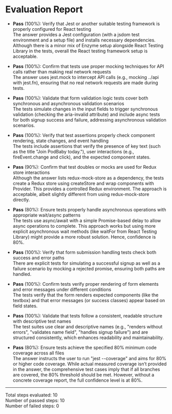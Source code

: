 # Evaluation Report

- **Pass** (100%): Verify that Jest or another suitable testing framework is properly configured for React testing  
  The answer provides a Jest configuration (with a jsdom test environment and a setup file) and installs necessary dependencies. Although there is a minor mix of Enzyme setup alongside React Testing Library in the tests, overall the React testing framework setup is acceptable.

- **Pass** (100%): Confirm that tests use proper mocking techniques for API calls rather than making real network requests  
  The answer uses jest.mock to intercept API calls (e.g., mocking ../api with jest.fn), ensuring that no real network requests are made during tests.

- **Pass** (100%): Validate that form validation logic tests cover both synchronous and asynchronous validation scenarios  
  The tests simulate changes in the input fields to trigger synchronous validation (checking the aria-invalid attribute) and include async tests for both signup success and failure, addressing asynchronous validation scenarios.

- **Pass** (100%): Verify that test assertions properly check component rendering, state changes, and event handling  
  The tests include assertions that verify the presence of key text (such as the title "Join PodBaby today."), user interactions (e.g., fireEvent.change and click), and the expected component states.

- **Pass** (90%): Confirm that test doubles or mocks are used for Redux store interactions  
  Although the answer lists redux-mock-store as a dependency, the tests create a Redux store using createStore and wrap components with Provider. This provides a controlled Redux environment. The approach is acceptable, albeit slightly different from using redux-mock-store directly.

- **Pass** (80%): Ensure tests properly handle asynchronous operations with appropriate wait/async patterns  
  The tests use async/await with a simple Promise-based delay to allow async operations to complete. This approach works but using more explicit asynchronous wait methods (like waitFor from React Testing Library) might provide a more robust solution. Hence, confidence is 80%.

- **Pass** (100%): Verify that form submission handling tests check both success and error paths  
  There are explicit tests for simulating a successful signup as well as a failure scenario by mocking a rejected promise, ensuring both paths are handled.

- **Pass** (100%): Confirm tests verify proper rendering of form elements and error messages under different conditions  
  The tests verify that the form renders expected components (like the textbox) and that error messages (or success classes) appear based on field states.

- **Pass** (100%): Validate that tests follow a consistent, readable structure with descriptive test names  
  The test suites use clear and descriptive names (e.g., "renders without errors", "validates name field", "handles signup failure") and are structured consistently, which enhances readability and maintainability.

- **Pass** (80%): Ensure tests achieve the specified 80% minimum code coverage across all files  
  The answer instructs the user to run "jest --coverage" and aims for 80% or higher code coverage. While actual measured coverage isn’t provided in the answer, the comprehensive test cases imply that if all branches are covered, the 80% threshold should be met. However, without a concrete coverage report, the full confidence level is at 80%.

---

Total steps evaluated: 10  
Number of passed steps: 10  
Number of failed steps: 0